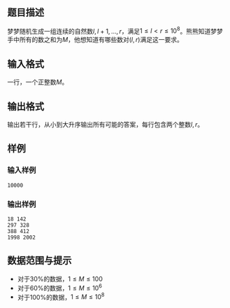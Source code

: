 ## 题目描述
梦梦随机生成一组连续的自然数$l,l+1,...,r$，满足$1 \leq l < r \leq 10^8$。熊熊知道梦梦手中所有的数之和为$M$，他想知道有哪些数对$(l,r)$满足这一要求。

## 输入格式
一行，一个正整数$M$。

## 输出格式
输出若干行，从小到大升序输出所有可能的答案，每行包含两个整数$l,r$。

## 样例

### 输入样例
```
10000
```

### 输出样例
```
18 142
297 328
388 412
1998 2002
```

## 数据范围与提示
- 对于$30\%$的数据，$1 \leq M \leq 100$
- 对于$60\%$的数据，$1 \leq M \leq 10^6$
- 对于$100\%$的数据，$1 \leq M \leq 10^8$
